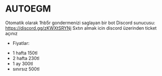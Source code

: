 # AUTOEGM

Otomatik olarak 1hb5r gondermenizi saglayan bir bot
Discord sunucusu: https://discord.gg/zKWXtSRYNj
Sxtın almak icin discord üzerinden ticket açınız

* Fiyatlar:
- 1 hafta 150tl
- 2 hafta 230tl
- 1 ay 300tl
- sınırsız 500tl
